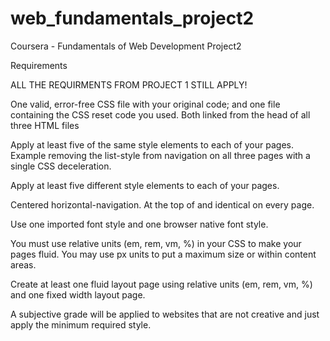 # web_fundamentals_project2
Coursera - Fundamentals of Web Development Project2

Requirements

ALL THE REQUIRMENTS FROM PROJECT 1 STILL APPLY!

One valid, error-free CSS file with your original code; and one file containing the CSS reset code you used. Both linked from the head of all three HTML files

Apply at least five of the same style elements to each of your pages. Example removing the list-style from navigation on all three pages with a single CSS deceleration.

Apply at least five different style elements to each of your pages.

Centered horizontal-navigation. At the top of and identical on every page.

Use one imported font style and one browser native font style.

You must use relative units (em, rem, vm, %) in your CSS to make your pages fluid. You may use px units to put a maximum size or within content areas.

Create at least one fluid layout page using relative units (em, rem, vm, %) and one fixed width layout page.

A subjective grade will be applied to websites that are not creative and just apply the minimum required style.
